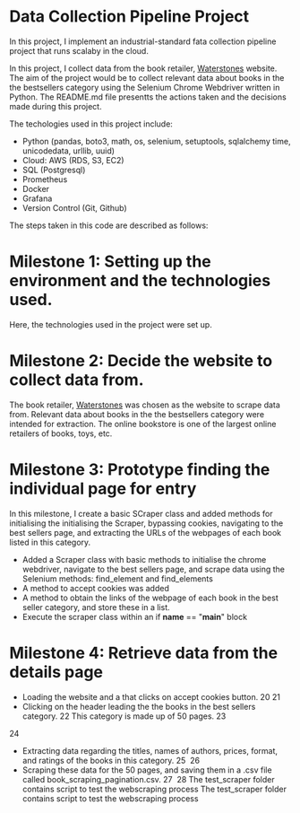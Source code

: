 # Data Collection Pipeline Project

In this project, I implement an industrial-standard fata collection pipeline project that runs scalaby in the cloud.

In this project, I collect data from the book retailer, [Waterstones](https://www.waterstones.com/)  website. The aim of the project would be to collect relevant data about books in the the bestsellers category using the Selenium Chrome Webdriver written in Python. The README.md file presentts the actions taken and the decisions made during this project.

The techologies used in this project include:
* Python (pandas, boto3, math, os, selenium, setuptools, sqlalchemy time, unicodedata, urllib, uuid)
* Cloud: AWS (RDS, S3, EC2)
* SQL (Postgresql)
* Prometheus
* Docker
* Grafana
* Version Control (Git, Github)

The steps taken in this code are described as follows:

# Milestone 1: Setting up the environment and the technologies used.
Here, the technologies used in the project were set up.

# Milestone 2: Decide the website to collect data from.
The book retailer, [Waterstones](https://www.waterstones.com/) was chosen as the website to scrape data from. Relevant data about books in the the bestsellers category were intended for extraction. The online bookstore is one of the largest online retailers of books, toys, etc.

# Milestone 3: Prototype finding the individual page for entry
In this milestone, I create a basic SCraper class and added methods for initialising the initialising the Scraper, bypassing cookies, navigating to the best sellers page, and extracting the URLs of the webpages of each book listed in this category.

* Added a Scraper class with basic methods to initialise the chrome webdriver, navigate to the best sellers page, and scrape data using the Selenium methods: find_element and find_elements
* A method to accept cookies was added
* A method to obtain the links of the webpage of each book in the best seller category, and store these in a list.
* Execute the scraper class within an if __name__ == "__main__" block

# Milestone 4: Retrieve data from the details page



* Loading the website and a that clicks on accept cookies button.
20
​
21
* Clicking on the header leading the the books in the best sellers category.
22
  This category is made up of 50 pages.
23
  
24
* Extracting data regarding the titles, names of authors, prices, format, and ratings of the books in this category.
25
​
26
* Scraping these data for the 50 pages, and saving them in a .csv file called book_scraping_pagination.csv.
27
​
28
The test_scraper folder contains script to test the webscraping process
The test_scraper folder contains script to test the webscraping process
